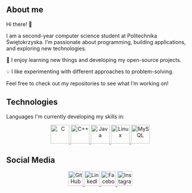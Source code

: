 <h2> About me </h2>
Hi there! 👋

I am a second-year computer science student at Politechnika Świętokrzyska. I’m passionate about programming, building applications, and exploring new technologies.

🚀 I enjoy learning new things and developing my open-source projects.

💡 I like experimenting with different approaches to problem-solving.

Feel free to check out my repositories to see what I’m working on!

<h2>Technologies </h2>
Languages I'm currently developing my skills in: 
<p align="center">
  <a href="https://www.learn-c.org/" rel="nofollow">
    <img src="https://cdn.jsdelivr.net/gh/devicons/devicon/icons/c/c-original.svg" alt="C" width="50" height="50" style="max-width: 100%;">
  </a>
  <a href="https://en.cppreference.com/w/" rel="nofollow">
    <img src="https://cdn.jsdelivr.net/gh/devicons/devicon/icons/cplusplus/cplusplus-original.svg" alt="C++" width="50" height="50">
  </a>
  <a href="https://www.java.com/pl/" rel="nofollow">
    <img src="https://cdn.jsdelivr.net/gh/devicons/devicon/icons/java/java-original.svg" alt="Java" width="50" height="50">
  </a>
  <a href="https://www.kernel.org/" rel="nofollow">
    <img src="https://cdn.jsdelivr.net/gh/devicons/devicon/icons/linux/linux-original.svg" alt="Linux" width="50" height="50">
  </a>
  <a href="https://www.mysql.com/" rel="nofollow">
    <img src="https://cdn.jsdelivr.net/gh/devicons/devicon/icons/mysql/mysql-original.svg" alt="MySQL" width="50" height="50">
  </a>
</p>

<h2>Social Media</h2>
<p align="center">
  <a href="https://github.com/AdrianProg-tech" rel="nofollow">
    <img src="https://cdn.jsdelivr.net/npm/simple-icons@3.0.1/icons/github.svg" alt="GitHub" height="40">
  </a>
  <a href="https://www.linkedin.com/in/adrian-borzęcki-580021326/" rel="nofollow">
    <img src="https://cdn.jsdelivr.net/npm/simple-icons@3.0.1/icons/linkedin.svg" alt="LinkedIn" height="40">
  </a>
  <a href="https://www.facebook.com/adrian.borzecki.18" rel="nofollow">
    <img src="https://cdn.jsdelivr.net/npm/simple-icons@3.0.1/icons/facebook.svg" alt="Facebook" height="40">
  </a>
  <a href="https://www.instagram.com/_bitbull/" rel="nofollow">
    <img src="https://cdn.jsdelivr.net/npm/simple-icons@3.0.1/icons/instagram.svg" alt="Instagram" height="40">
  </a>
</p>


